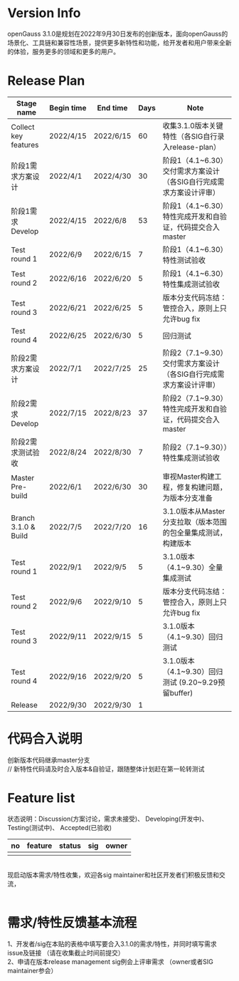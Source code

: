 # Version Info
openGauss 3.1.0是规划在2022年9月30日发布的创新版本，面向openGauss的场景化、工具链和兼容性场景，提供更多新特性和功能，给开发者和用户带来全新的体验，服务更多的领域和更多的用户。<br>


# Release Plan

| Stage  name          | Begin time | End time   | Days | Note                                      |
| --------------------   | ---------- | ---------- | ---- | ----------------------------------------- |
| Collect key features   | 2022/4/15  | 2022/6/15 | 60   | 收集3.1.0版本关键特性（各SIG自行录入release-plan）   |
| 阶段1需求方案设计        | 2022/4/1  | 2022/4/30   | 30   | 阶段1（4.1~6.30）交付需求方案设计（各SIG自行完成需求方案设计评审）   |
| 阶段1需求Develop        | 2022/4/15  | 2022/6/8  | 53   | 阶段1（4.1~6.30）特性完成开发和自验证，代码提交合入master    |
| Test round 1           | 2022/6/9  | 2022/6/15  | 7   | 阶段1（4.1~6.30）特性测试验收    |
| Test round 2           | 2022/6/16 | 2022/6/20 | 5    | 阶段1（4.1~6.30）特性集成测试验收                         |
| Test round 3           | 2022/6/21 | 2022/6/25 | 5    | 版本分支代码冻结：管控合入，原则上只允许bug fix                            |
| Test round 4           | 2022/6/25 | 2022/6/30 | 5    | 回归测试                          |
| 阶段2需求方案设计       | 2022/7/1  | 2022/7/25   | 25   | 阶段2（7.1~9.30）交付需求方案设计（各SIG自行完成需求方案设计评审）  |
| 阶段2需求Develop        | 2022/7/15  | 2022/8/23  | 37   | 阶段2（7.1~9.30）特性完成开发和自验证，代码提交合入master    |
| 阶段2需求测试验收        | 2022/8/24  | 2022/8/30  | 7   | 阶段2（7.1~9.30））特性集成测试验收    |
| Master Pre-build        | 2022/6/1  | 2022/6/30  | 30    | 审视Master构建工程，修复构建问题，为版本分支准备     |
| Branch 3.1.0 & Build   | 2022/7/5  | 2022/7/20   | 16    | 3.1.0版本从Master分支拉取（版本范围的包全量集成测试，构建版本 |
| Test round 1           | 2022/9/1 | 2022/9/5 | 5    | 3.1.0版本（4.1~9.30）全量集成测试                          |
| Test round 2           | 2022/9/6 | 2022/9/10 | 5    | 版本分支代码冻结：管控合入，原则上只允许bug fix                        |
| Test round 3           | 2022/9/11 | 2022/9/15  | 5    |  3.1.0版本（4.1~9.30）回归测试    |
| Test round 4           | 2022/9/16  | 2022/9/20 | 5   |   3.1.0版本（4.1~9.30）回归测试 (9.20~9.29预留buffer)       |
| Release                | 2022/9/30 | 2022/9/30 | 1    |                                           |


# 代码合入说明
创新版本代码继承master分支 <br>
// 新特性代码请及时合入版本&自验证，跟随整体计划赶在第一轮转测试


# Feature list
状态说明：Discussion(方案讨论，需求未接受)、 Developing(开发中)、 Testing(测试中)、 Accepted(已验收) <br>

|no|feature|status|sig|owner|
|:------|:-------|:-------|:-------|:-------|
|       |        |        |        |        |
<br>
现启动版本需求/特性收集，欢迎各sig maintainer和社区开发者们积极反馈和交流，<br>
<br>

# 需求/特性反馈基本流程 <br />
1、开发者/sig在本贴的表格中填写要合入3.1.0的需求/特性，并同时填写需求issue及链接 （请在收集截止时间前提交）      <br>
2、申请在版本release management sig例会上评审需求 （owner或者SIG maintainer参会）
<br><br>